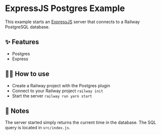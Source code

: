 # ExpressJS Postgres Example

This example starts an [ExpressJS](https://expressjs.com/) server that connects
to a Railway PostgreSQL database.

## ✨ Features

- Postgres
- Express

## 💁‍♀️ How to use

- Create a Railway project with the Postgres plugin
- Connect to your Railway project `railway init`
- Start the server `railway run yarn start`

## 📝 Notes

The server started simply returns the current time in the database. The SQL
query is located in `src/index.js`.
